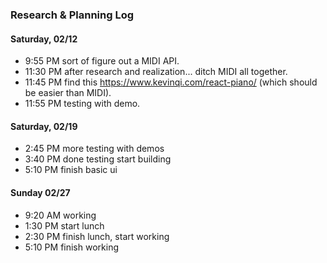 ### Research & Planning Log
#### Saturday, 02/12
* 9:55 PM sort of figure out a MIDI API.
* 11:30 PM after research and realization... ditch MIDI all together.
* 11:45 PM find this https://www.kevinqi.com/react-piano/ (which should be easier than MIDI).
* 11:55 PM testing with demo.
#### Saturday, 02/19
* 2:45 PM more testing with demos
* 3:40 PM done testing start building
* 5:10 PM finish basic ui
#### Sunday 02/27
* 9:20 AM working
* 1:30 PM start lunch
* 2:30 PM finish lunch, start working
* 5:10 PM finish working